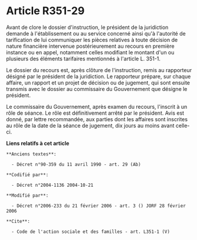 # Article R351-29

Avant de clore le dossier d'instruction, le président de la juridiction demande à l'établissement ou au service concerné
ainsi qu'à l'autorité de tarification de lui communiquer les pièces relatives à toute décision de nature financière
intervenue postérieurement au recours en première instance ou en appel, notamment celles modifiant le montant d'un ou
plusieurs des éléments tarifaires mentionnés à l'article L. 351-1. 

Le dossier du recours est, après clôture de l'instruction, remis au rapporteur désigné par le président de la juridiction. Le
rapporteur prépare, sur chaque affaire, un rapport et un projet de décision ou de jugement, qui sont ensuite transmis avec le
dossier au commissaire du Gouvernement que désigne le président. 

Le commissaire du Gouvernement, après examen du recours, l'inscrit à un rôle de séance. Le rôle est définitivement arrêté par
le président. Avis est donné, par lettre recommandée, aux parties dont les affaires sont inscrites au rôle de la date de la
séance de jugement, dix jours au moins avant celle-ci.

**Liens relatifs à cet article**

	**Anciens textes**:

	  - Décret n°90-359 du 11 avril 1990 - art. 29 (Ab)

	**Codifié par**:

	  - Décret n°2004-1136 2004-10-21

	**Modifié par**:

	  - Décret n°2006-233 du 21 février 2006 - art. 3 () JORF 28 février 2006

	**Cite**:

	  - Code de l'action sociale et des familles - art. L351-1 (V)
